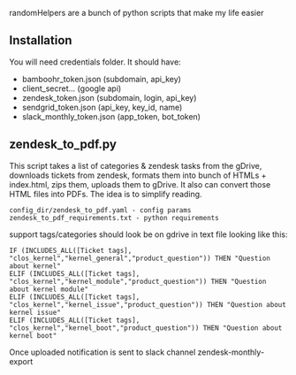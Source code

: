 randomHelpers are a bunch of python scripts that make my life easier

## Installation
You will need credentials folder.
It should have:
- bamboohr_token.json (subdomain, api_key)
- client_secret... (google api)
- zendesk_token.json (subdomain, login, api_key)
- sendgrid_token.json (api_key, key_id, name)
- slack_monthly_token.json (app_token, bot_token)

## zendesk_to_pdf.py 
This script takes a list of categories & zendesk tasks from the gDrive, 
downloads tickets from zendesk, formats them into bunch of HTMLs + index.html, zips them, uploads them to gDrive.
It also can convert those HTML files into PDFs. The idea is to simplify reading.

```
config_dir/zendesk_to_pdf.yaml - config params
zendesk_to_pdf_requirements.txt - python requirements
```

support tags/categories should look be on gdrive in text file looking like this:
```
IF (INCLUDES_ALL([Ticket tags], "clos_kernel","kernel_general","product_question")) THEN "Question about kernel"
ELIF (INCLUDES_ALL([Ticket tags], "clos_kernel","kernel_module","product_question")) THEN "Question about kernel module"
ELIF (INCLUDES_ALL([Ticket tags], "clos_kernel","kernel_issue","product_question")) THEN "Question about kernel issue"
ELIF (INCLUDES_ALL([Ticket tags], "clos_kernel","kernel_boot","product_question")) THEN "Question about kernel boot"
```
Once uploaded notification is sent to slack channel zendesk-monthly-export


